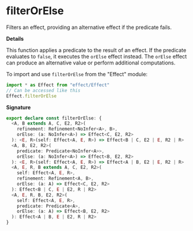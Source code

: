 # filterOrElse

Filters an effect, providing an alternative effect if the predicate fails.

**Details**

This function applies a predicate to the result of an effect. If the
predicate evaluates to `false`, it executes the `orElse` effect instead. The
`orElse` effect can produce an alternative value or perform additional
computations.

To import and use `filterOrElse` from the "Effect" module:

```ts
import * as Effect from "effect/Effect"
// Can be accessed like this
Effect.filterOrElse
```

**Signature**

```ts
export declare const filterOrElse: {
  <A, B extends A, C, E2, R2>(
    refinement: Refinement<NoInfer<A>, B>,
    orElse: (a: NoInfer<A>) => Effect<C, E2, R2>
  ): <E, R>(self: Effect<A, E, R>) => Effect<B | C, E2 | E, R2 | R>
  <A, B, E2, R2>(
    predicate: Predicate<NoInfer<A>>,
    orElse: (a: NoInfer<A>) => Effect<B, E2, R2>
  ): <E, R>(self: Effect<A, E, R>) => Effect<A | B, E2 | E, R2 | R>
  <A, E, R, B extends A, C, E2, R2>(
    self: Effect<A, E, R>,
    refinement: Refinement<A, B>,
    orElse: (a: A) => Effect<C, E2, R2>
  ): Effect<B | C, E | E2, R | R2>
  <A, E, R, B, E2, R2>(
    self: Effect<A, E, R>,
    predicate: Predicate<A>,
    orElse: (a: A) => Effect<B, E2, R2>
  ): Effect<A | B, E | E2, R | R2>
}
```
